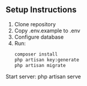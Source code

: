 ## Setup Instructions

1. Clone repository
2. Copy .env.example to .env
3. Configure database
4. Run:
   ```bash
   composer install
   php artisan key:generate
   php artisan migrate

Start server: php artisan serve